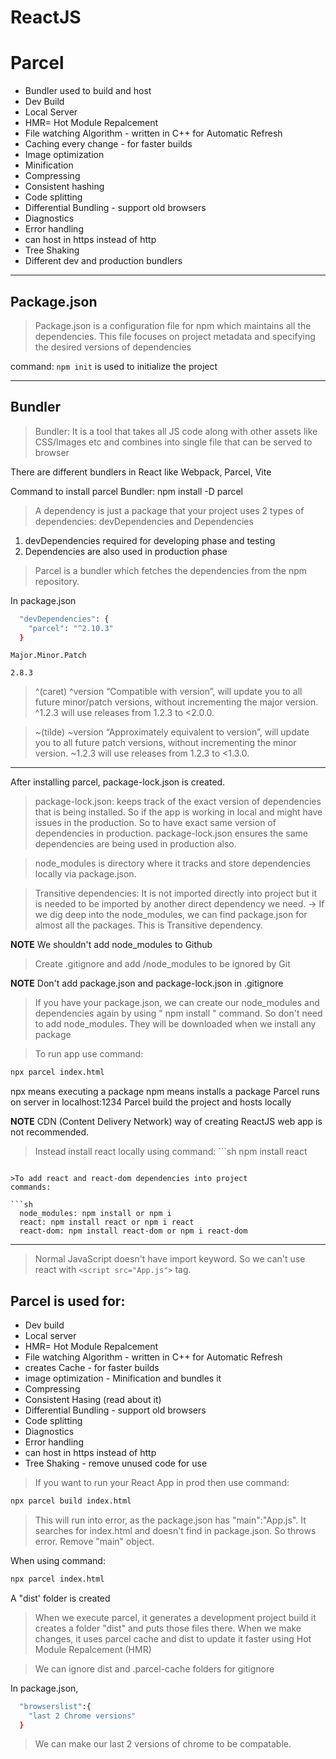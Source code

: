# ReactJS

# Parcel

- Bundler used to build and host
- Dev Build
- Local Server
- HMR= Hot Module Repalcement
- File watching Algorithm - written in C++ for Automatic Refresh
- Caching every change - for faster builds
- Image optimization
- Minification
- Compressing
- Consistent hashing
- Code splitting
- Differential Bundling - support old browsers
- Diagnostics
- Error handling
- can host in https instead of http
- Tree Shaking
- Different dev and production bundlers

---

## Package.json

> Package.json is a configuration file for npm which maintains all the dependencies. This file focuses on project metadata and specifying the desired versions of dependencies

command: `npm init` is used to initialize the project

---

## Bundler

> Bundler: It is a tool that takes all JS code along with other assets like CSS/Images etc and combines into single file that can be served to browser

There are different bundlers in React like Webpack, Parcel, Vite

Command to install parcel Bundler: npm install -D parcel

> A dependency is just a package that your project uses 2 types of dependencies: devDependencies and Dependencies

1. devDependencies required for developing phase and testing
2. Dependencies are also used in production phase

> Parcel is a bundler which fetches the dependencies from the npm repository.

In package.json

```sh
  "devDependencies": {
    "parcel": "^2.10.3"
  }
```

`Major.Minor.Patch`

`2.8.3`

> ^(caret) ^version “Compatible with version”, will update you to all future minor/patch versions, without incrementing the major version. ^1.2.3 will use releases from 1.2.3 to <2.0.0.

> ~(tilde) ~version “Approximately equivalent to version”, will update you to all future patch versions, without incrementing the minor version. ~1.2.3 will use releases from 1.2.3 to <1.3.0.

---

After installing parcel, package-lock.json is created.

> package-lock.json: keeps track of the exact version of dependencies that is being installed.
> So if the app is working in local and might have issues in the production.
> So to have exact same version of dependencies in production.
> package-lock.json ensures the same dependencies are being used in production also.

> node_modules is directory where it tracks and store dependencies locally via package.json.

> Transitive dependencies: It is not imported directly into project but it is needed to be imported by another direct dependency we need.
> -> If we dig deep into the node_modules, we can find package.json for almost all the packages. This is Transitive dependency.

**NOTE**
We shouldn't add node_modules to Github

> Create .gitignore and add /node_modules to be ignored by Git

**NOTE**
Don't add package.json and package-lock.json in .gitignore

> If you have your package.json, we can create our node_modules and dependencies again by using " npm install " command.
> So don't need to add node_modules. They will be downloaded when we install any package

> To run app use command:

```sh
npx parcel index.html
```

npx means executing a package
npm means installs a package
Parcel runs on server in localhost:1234
Parcel build the project and hosts locally

**NOTE**
CDN (Content Delivery Network) way of creating ReactJS web app is not recommended.

> Instead install react locally using command: ```sh
npm install react

````

>To add react and react-dom dependencies into project
commands:

```sh
  node_modules: npm install or npm i
  react: npm install react or npm i react
  react-dom: npm install react-dom or npm i react-dom
````

---

> Normal JavaScript doesn't have import keyword. So we can't use react with `<script src="App.js">` tag.

## Parcel is used for:

- Dev build
- Local server
- HMR= Hot Module Repalcement
- File watching Algorithm - written in C++ for Automatic Refresh
- creates Cache - for faster builds
- image optimization - Minification and bundles it
- Compressing
- Consistent Hasing (read about it)
- Differential Bundling - support old browsers
- Code splitting
- Diagnostics
- Error handling
- can host in https instead of http
- Tree Shaking - remove unused code for use

> If you want to run your React App in prod then
> use command:

```sh
npx parcel build index.html
```

> This will run into error, as the package.json has "main":"App.js".
> It searches for index.html and doesn't find in package.json.
> So throws error. Remove "main" object.

When using command:

```sh
npx parcel index.html
```

A "dist' folder is created

> When we execute parcel, it generates a development project build it creates a folder "dist" and puts those files there.
> When we make changes, it uses parcel cache and dist to update it faster using Hot Module Repalcement (HMR)

> We can ignore dist and .parcel-cache folders for gitignore

In package.json,

```sh
  "browserslist":{
    "last 2 Chrome versions"
  }
```

> We can make our last 2 versions of chrome to be compatable.

